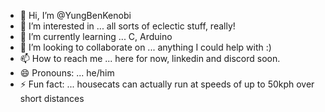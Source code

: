 - 👋 Hi, I’m @YungBenKenobi
- 👀 I’m interested in ... all sorts of eclectic stuff, really!
- 🌱 I’m currently learning ... C, Arduino
- 💞️ I’m looking to collaborate on ... anything I could help with :)
- 📫 How to reach me ... here for now, linkedin and discord soon.
- 😄 Pronouns: ... he/him
- ⚡ Fun fact: ... housecats can actually run at speeds of up to 50kph over short distances

<!---
YungBenKenobi/YungBenKenobi is a ✨ special ✨ repository because its `README.md` (this file) appears on your GitHub profile.
You can click the Preview link to take a look at your changes.
--->
